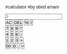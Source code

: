 #calculator
#by obed amani
<!DOCTYPE html>
<html lang="en">
<head>
    <meta charset="UTF-8">
    <meta http-equiv="X-UA-Compatible" content="IE=edge">
    <meta name="viewport" content="width=device-width, intial-scale=1.0">
    <link rel="stylsheet" href="style.css">
    <title>calcutor</title>
</head>
<body>
<style>
@import url('https://fonts.googleapis.com/css2?family=Roboto:ital,wght@0,100;0,300;0,400;0,500;0,700;0,900;1,100;1,300;1,400;1,500;1,700;1,900&display=swap');
*{
    margin: 0;
    padding: 0;
    box-sizing: border-box;
    font-family: 'Poppins', sans-serif;
}

body{
    width: 90%;
    height: 100vh;
    display: flex;
    justify-content: center;
    align-items: center;
    background: linear-gradient(45deg,
     #0a0a0a, #3a4452);
}

.calculator{
    width: 85%;
    border: 1px solid #717377;
    padding: 20px;
    border-radius: 16px;
    background: transparent;
    box-shadow: 0px 3px 15px rgba(113, 115, 
    119, 0.5);
}

input{
    width: 80%;
    border: none;
    padding: 24px;
    margin: 10px;
    background: transparent;
    box-shadow: 0px 3px 15px rgbs(84, 84, 84,
    0.1);
    font-size: 40px;
    text-align: right;
    cursor: pointer;
    color: #ffffff;
}

input::placeholder{
    color: #ffffff;
}

button{
    border: none;
    width: 60px;
    height: 60px;
    margin: 10px;
    border-radius: 50%;
    background: transparent;
    color: #ffffff;
    font-size: 10px;
    box-shadow: -8px -8px 15px rgba(255, 
    255, 255, 0.1);
    cursor: pointer;
    color: #ffffff;
}

.equalBTn{
    background-color: #fb7c14;
}

.operator{
    color: #6dee0a;

}
</style> 
<body>
    <div id="calculator">
        <input types="text" placeholder="0">
        <div>
            <button class="operator">AC</button>
            <button class="operator">DEL</button>
            <button class="operator">%</button>
            <button class="operator">/</button>
        </div>
        <div>
            <button>7</button>
            <button>8</button>
            <button>9</button>
            <button class="operator">*</button>
        </div>
        <div>
            <button>4</button>
            <button>5</button>
            <button>6</button>
            <button class="operator">-</button>
        </div>
        <div>
            <button>1</button>
            <button>2</button>
            <button>3</button>
            <button class="operator">+</button>
        </div>
        <div>
            <button>00</button>
            <button>0</button>
            <button>.</button>
            <button class="equalBTn">=</button>
        </div>   
    </div>
     <script>
      let input = document.getElementById('inputBox');
      let buttons = document.querySelectorAll
      ('button')

      let string = "";
      let arr = Array.from(buttons);
      arr.forEach(button => {
      button.addEventListener( 'click', (e) => {
        if(e.target.innerHTML == '='){
            string = eval(string);
            input.value = sting;
        }
        else if(e.target.innerHTML == 'AC'){
            string = ""
            input.value = string;
        }
        else if(e.target.innerHTML == 'DEL'){
            string = string.substring(0,string.
            length-1);
            input.value = string;
        }
        else{
            string += e.target.innerHTML;
            input.value = string;    
        } 
    })
})
</script>
</body>
</html> 
